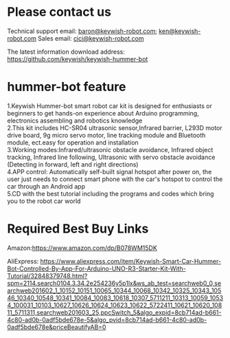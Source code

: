 # Please contact us
Technical support email: baron@keywish-robot.com; ken@keywish-robot.com 
Sales email: cici@keywish-robot.com

The latest information download address: https://github.com/keywish/keywish-hummer-bot

# hummer-bot feature
1.Keywish Hummer-bot smart robot car kit is designed for enthusiasts or beginners to get hands-on experience about Arduino programming, electronics assembling and robotics knowledge</br> 
2.This kit includes HC-SR04 ultrasonic sensor,Infrared barrier, L293D motor drive board, 9g micro servo motor, line tracking module and Bluetooth module, ect.easy for operation and installation</br>
3.Working modes:Infrared/ultrasonic obstacle avoidance, Infrared object tracking, Infrared line following, Ultrasonic with servo obstacle avoidance (Detecting in forward, left and right directions)</br>
4.APP control: Automatically self-built signal hotspot after power on, the user just needs to connect smart phone with the car's hotspot to control the car through an Android app</br>
5.CD with the best tutorial including the programs and codes which bring you to the robot car world</br>
# Required Best Buy Links
Amazon:https://www.amazon.com/dp/B078WM15DK

AliExpress: https://www.aliexpress.com/item/Keywish-Smart-Car-Hummer-Bot-Controlled-By-App-For-Arduino-UNO-R3-Starter-Kit-With-Tutorial/32848379748.html?spm=2114.search0104.3.34.2e254236y5p1lx&ws_ab_test=searchweb0_0,searchweb201602_1_10152_10151_10065_10344_10068_10342_10325_10343_10546_10340_10548_10341_10084_10083_10618_10307_5711211_10313_10059_10534_100031_10103_10627_10626_10624_10623_10622_5722411_10621_10620_10811_5711311,searchweb201603_25,ppcSwitch_5&algo_expid=8cb714ad-b661-4c80-ad0b-0adf5bde678e-5&algo_pvid=8cb714ad-b661-4c80-ad0b-0adf5bde678e&priceBeautifyAB=0
